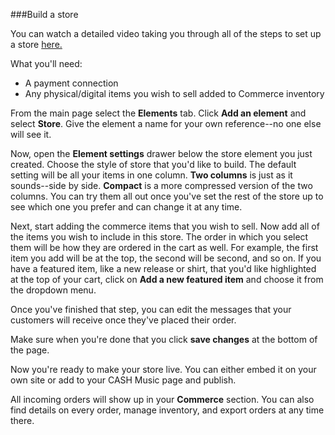 ###Build a store

You can watch a detailed video taking you through all of the steps to set up a store <a href="https://www.youtube.com/watch?v=RGE-2Og_pxM" target="_blank">here.</a>

What you'll need:

- A payment connection
- Any physical/digital items you wish to sell added to Commerce inventory

From the main page select the **Elements** tab. Click **Add an element** and select **Store**. Give the element a name for your own reference--no one else will see it.

Now, open the **Element settings** drawer below the store element you just created. Choose the style of store that you'd like to build. The default setting will be all your items in one column. **Two columns** is just as it sounds--side by side. **Compact** is a more compressed version of the two columns. You can try them all out once you've set the rest of the store up to see which one you prefer and can change it at any time.

Next, start adding the commerce items that you wish to sell. Now add all of the items you wish to include in this store. The order in which you select them will be how they are ordered in the cart as well. For example, the first item you add will be at the top, the second will be second, and so on. If you have a featured item, like a new release or shirt, that you'd like highlighted at the top of your cart, click on **Add a new featured item** and choose it from the dropdown menu.

Once you've finished that step, you can edit the messages that your customers will receive once they've placed their order.

Make sure when you're done that you click **save changes** at the bottom of the page.

Now you're ready to make your store live. You can either embed it on your own site or add to your CASH Music page and publish.

All incoming orders will show up in your **Commerce** section. You can also find details on every order, manage inventory, and export orders at any time there. 
